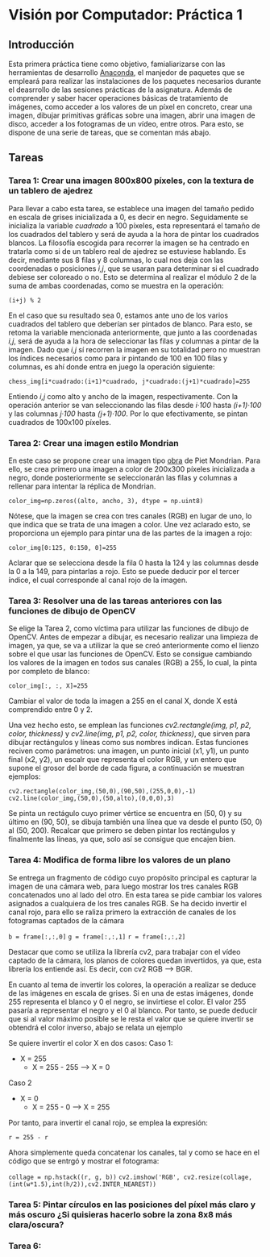 # Visión por Computador: Práctica 1

## Introducción
Esta primera práctica tiene como objetivo, famialiarizarse con las herramientas de desarrollo [Anaconda](https://www.anaconda.com/), el manjedor de paquetes que se empleará para realizar las instalaciones de los paquetes necesarios durante el deasrrollo de las sesiones prácticas de la asignatura. Además de comprender y saber hacer operaciones básicas de tratamiento de imágenes, como acceder a los valores de un píxel en concreto, crear una imagen, dibujar primitivas gráficas sobre una imagen, abrir una imagen de disco, acceder a los fotogramas de un vídeo, entre otros. Para esto, se dispone de una serie de tareas, que se comentan más abajo.

## Tareas

### Tarea 1: Crear una imagen 800x800 píxeles, con la textura de un tablero de ajedrez

Para llevar a cabo esta tarea, se establece una imagen del tamaño pedido en escala de grises inicializada a 0, es decir en negro. Seguidamente se inicializa la variable *cuadrado* a 100 píxeles, esta representará el tamaño de los cuadrados del tablero y será de ayuda a la hora de pintar los cuadrados blancos. La filosofía escogida para recorrer la imagen se ha centrado en tratarla como si de un tablero real de ajedrez se estuviese hablando. Es decir, mediante sus 8 filas y 8 columnas, lo cual nos deja con las coordenadas o posiciones *i,j*, que se usaran para determinar si el cuadrado debiese ser coloreado o no. Esto se determina al realizar el módulo 2 de la suma de ambas coordenadas, como se muestra en la operación:

```(i+j) % 2```

En el caso que su resultado sea 0, estamos ante uno de los varios cuadrados del tablero que deberían ser pintados de blanco. Para esto, se retoma la variable mencionada anteriormente, que junto a las coordenadas *i,j*, será de ayuda a la hora de seleccionar las filas y columnas a pintar de la imagen. Dado que *i,j* sí recorren la imagen en su totalidad pero no muestran los índices necesarios como para ir pintando de 100 en 100 filas y columnas, es ahí donde entra en juego la operación siguiente:

```chess_img[i*cuadrado:(i+1)*cuadrado, j*cuadrado:(j+1)*cuadrado]=255```

Entiendo *i,j* como alto y ancho de la imagen, respectivamente. Con la operación anterior se van seleccionando las filas desde *i·100* hasta *(i+1)·100* y las columnas *j·100* hasta *(j+1)·100*. Por lo que efectivamente, se pintan cuadrados de 100x100 píxeles.

### Tarea 2: Crear una imagen estilo Mondrian

En este caso se propone crear una imagen tipo [obra](https://historia-arte.com/obras/mondrian-composicion-en-rojo-amarillo-y-azul) de Piet Mondrian. Para ello, se crea primero una imagen a color de 200x300 píxeles inicializada a negro, donde posteriormente se seleccionarán las filas y columnas a rellenar para intentar la réplica de Mondrian.

```color_img=np.zeros((alto, ancho, 3), dtype = np.uint8)```

Nótese, que la imagen se crea con tres canales (RGB) en lugar de uno, lo que indica que se trata de una imagen a color. Une vez aclarado esto, se proporciona un ejemplo para pintar una de las partes de la imagen a rojo:

```color_img[0:125, 0:150, 0]=255```

Aclarar que se selecciona desde la fila 0 hasta la 124 y las columnas desde la 0 a la 149, para pintarlas a rojo. Esto se puede deducir por el tercer índice, el cual corresponde al canal rojo de la imagen.

### Tarea 3: Resolver una de las tareas anteriores con las funciones de dibujo de OpenCV

Se elige la Tarea 2, como víctima para utilizar las funciones de dibujo de OpenCV. Antes de empezar a dibujar, es necesario realizar una limpieza de imagen, ya que, se va a utilizar la que se creó anteriormente como el lienzo sobre el que usar las funciones de OpenCV. Esto se consigue cambiando los valores de la imagen en todos sus canales (RGB) a 255, lo cual, la pinta por completo de blanco:

```color_img[:, :, X]=255```

Cambiar el valor de toda la imagen a 255 en el canal X, donde X está comprendido entre 0 y 2.

Una vez hecho esto, se emplean las funciones *cv2.rectangle(img, p1, p2, color, thickness)* y *cv2.line(img, p1, p2, color, thickness)*, que sirven para dibujar rectángulos y líneas como sus nombres indican. Estas funciones reciven como parámetros: una imagen, un punto inicial (x1, y1), un punto final (x2, y2), un escalr que representa el color RGB, y un entero que supone el grosor del borde de cada figura, a continuación se muestran ejemplos:

```cv2.rectangle(color_img,(50,0),(90,50),(255,0,0),-1)```
```cv2.line(color_img,(50,0),(50,alto),(0,0,0),3)```

Se pinta un rectágulo cuyo primer vértice se encuentra en (50, 0) y su último en (90, 50), se dibuja también una línea que va desde el punto (50, 0) al (50, 200). Recalcar que primero se deben pintar los rectángulos y finalmente las líneas, ya que, solo así se consigue que encajen bien.

### Tarea 4: Modifica de forma libre los valores de un plano

Se entrega un fragmento de código cuyo propósito principal es capturar la imagen de una cámara web, para luego mostrar los tres canales RGB concatenados uno al lado del otro. En esta tarea se pide cambiar los valores asignados a cualquiera de los tres canales RGB. Se ha decido invertir el canal rojo, para ello se raliza primero la extracción de canales de los fotogramas captados de la cámara

```b = frame[:,:,0]```
```g = frame[:,:,1]```
```r = frame[:,:,2]```

Destacar que como se utiliza la librería cv2, para trabajar con el vídeo captado de la cámara, los planos de colores quedan invertidos, ya que, esta librería los entiende así. Es decir, con cv2 RGB --> BGR.

En cuanto al tema de invertir los colores, la operación a realizar se deduce de las imágenes en escala de grises. Si en una de estas imágenes, donde 255 representa el blanco y 0 el negro, se invirtiese el color. El valor 255 pasaría a representar el negro y el 0 al blanco. Por tanto, se puede deducir que si al valor máximo posible se le resta el valor que se quiere invertir se obtendrá el color inverso, abajo se relata un ejemplo

Se quiere invertir el color X en dos casos:
Caso 1:
- X = 255
  - X = 255 - 255 --> X = 0

Caso 2
- X = 0
  - X = 255 - 0 --> X = 255

Por tanto, para invertir el canal rojo, se emplea la expresión:

```r = 255 - r```

Ahora simplemente queda concatenar los canales, tal y como se hace en el código que se entrgó y mostrar el fotograma:

```collage = np.hstack((r, g, b))```
```cv2.imshow('RGB', cv2.resize(collage, (int(w*1.5),int(h/2)),cv2.INTER_NEAREST))```

### Tarea 5: Pintar círculos en las posiciones del píxel más claro y más oscuro ¿Si quisieras hacerlo sobre la zona 8x8 más clara/oscura?



### Tarea 6:


